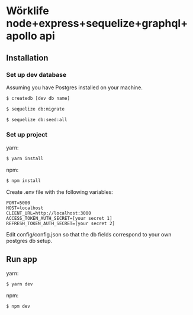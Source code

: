 # Wörklife node+express+sequelize+graphql+apollo api

## Installation

### Set up dev database
Assuming you have Postgres installed on your machine.

```bash
$ createdb [dev db name]
```

```bash
$ sequelize db:migrate
```

```bash
$ sequelize db:seed:all
```
### Set up project

yarn:

```bash
$ yarn install
```

npm:

```bash
$ npm install
```

Create .env file with the following variables:

```
PORT=5000
HOST=localhost
CLIENT_URL=http://localhost:3000
ACCESS_TOKEN_AUTH_SECRET=[your secret 1]
REFRESH_TOKEN_AUTH_SECRET=[your secret 2]
```

Edit config/config.json so that the db fields correspond to your own postgres db setup.

## Run app

yarn:

```bash
$ yarn dev
```

npm:

```bash
$ npm dev
```
